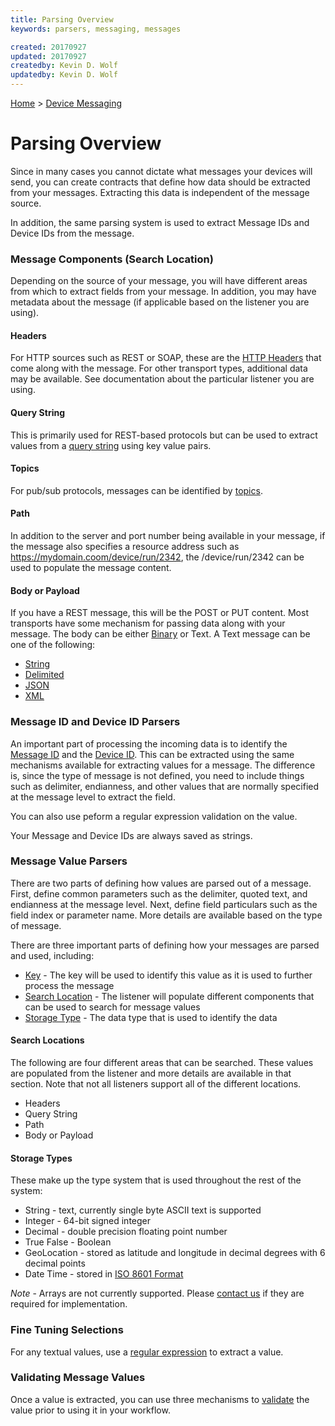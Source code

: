 ```yaml
---
title: Parsing Overview
keywords: parsers, messaging, messages

created: 20170927
updated: 20170927
createdby: Kevin D. Wolf
updatedby: Kevin D. Wolf
---
```

[Home](Index.md) > [Device Messaging](../Index.md)

# Parsing Overview

Since in many cases you cannot dictate what messages your devices will send, you can create contracts that define how data should be extracted from your messages.  Extracting this data is independent of the message source.  

In addition, the same parsing system is used to extract Message IDs and Device IDs from the message.

### Message Components (Search Location)

Depending on the source of your message, you will have different areas from which to extract fields from your message.  In addition, you may have metadata about the message (if applicable based on the listener you are using).

#### Headers
For HTTP sources such as REST or SOAP, these are the [HTTP Headers](ParsingFromHeader.md) that come along with the message.  For other transport types, additional data may be available.  See documentation about the particular listener you are using.

#### Query String
This is primarily used for REST-based protocols but can be used to extract values from a [query string](ParsingFromQueryString.md) using key value pairs.

#### Topics
For pub/sub protocols, messages can be identified by [topics](ParsingFromTopic.md).

#### Path
In addition to the server and port number being available in your message, if the message also specifies a resource address such as https://mydomain.coom/device/run/2342, the /device/run/2342 can be used to populate the message content.

#### Body or Payload

If you have a REST message, this will be the POST or PUT content.  Most transports have some mechanism for passing data along with your message.  The body can be either [Binary](ParsingBinaryMessages.md) or Text.  A Text message can be one of the following:
* [String](ParsingStringMessage.md)
* [Delimited](ParsingDelimitedMessage.md)
* [JSON](ParsingJsonMessage.md)
* [XML](ParsingXMLMessage.md)

### Message ID and Device ID Parsers
An important part of processing the incoming data is to identify the [Message ID](MessageIdParsing.md) and the [Device ID](DeviceIdParsing.md).
This can be extracted using the same mechanisms available for extracting values for a message.
The difference is, since the type of message is not defined, you need to include things such as delimiter, 
endianness, and other values that are normally specified at the message level to extract the field.  

You can also use peform a regular expression validation on the value.

Your Message and Device IDs are always saved as strings.

### Message Value Parsers
There are two parts of defining how values are parsed out of a message.  First, define common parameters such as the delimiter, quoted text, and endianness at the message level.  Next, define field particulars such as the field index or parameter name.  More details are available based on the type of message.

There are three important parts of defining how your messages are parsed and used, including: 
* [Key](../../Topics/Keys.md) - The key will be used to identify this value as it is used to further process the message
* [Search Location](#Search-Location) - The listener will populate different components that can be used to search for message values
* [Storage Type](#Storage-Types) - The data type that is used to identify the data


#### Search Locations
The following are four different areas that can be searched.  These values are populated from the listener and more details are available in that section.  Note that not all listeners support all of the different locations.
* Headers
* Query String
* Path
* Body or Payload

#### Storage Types
These make up the type system that is used throughout the rest of the system:
* String - text, currently single byte ASCII text is supported
* Integer - 64-bit signed integer
* Decimal - double precision floating point number
* True False - Boolean
* GeoLocation - stored as latitude and longitude in decimal degrees with 6 decimal points
* Date Time - stored in [ISO 8601 Format](https://en.wikipedia.org/wiki/ISO_8601)

*Note* - Arrays are not currently supported.  Please [contact us]('https://www.IoTAppStudio.com/Support/Request') if they are required for implementation.

### Fine Tuning Selections
For any textual values, use a [regular expression](RegExValueSelector.md) to extract a value. 

### Validating Message Values
Once a value is extracted, you can use three mechanisms to [validate](Validation.md) the value prior to using it in your workflow.





